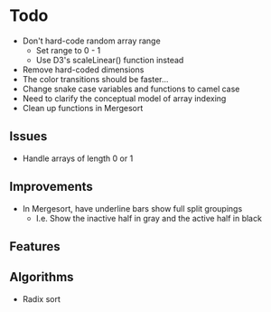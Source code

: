 # Todo

* Don't hard-code random array range
  * Set range to 0 - 1
  * Use D3's scaleLinear() function instead
* Remove hard-coded dimensions
* The color transitions should be faster...
* Change snake case variables and functions to camel case
* Need to clarify the conceptual model of array indexing
* Clean up functions in Mergesort


## Issues

* Handle arrays of length 0 or 1

## Improvements

* In Mergesort, have underline bars show full split groupings
  * I.e. Show the inactive half in gray and the active half in black

## Features


## Algorithms

* Radix sort